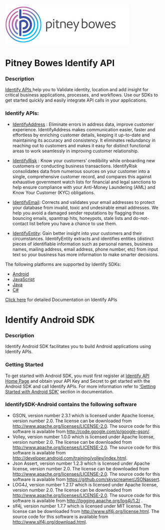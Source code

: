 ![Pitney Bowes](/PitneyBowes_Logo.jpg)

# Pitney Bowes Identify API

### Description
[Identify APIs ](http://www.pitneybowes.com/us/developer/customer-data-apis.html) help you to Validate identity, location and add insight for critical business applications, processes, and workflows. Use our SDKs to get started quickly and easily integrate API calls in your applications.

### Identify APIs:

* [IdentifyAddress](http://identify.pitneybowes.com/identifyaddress) :  Eliminate errors in address data, improve customer experience. IdentifyAddress makes communication easier, faster and effortless by enriching customer details, keeping it up-to-date and maintaining its accuracy and consistency. It eliminates redundancy in reaching out to customers and makes it easy for distinct functional areas to work seamlessly in improving customer relationship.

* [IdentifyRisk](http://identify.pitneybowes.com/identifyrisk) : Know your customers’ credibility while onboarding new customers or conducting business transactions. IdentifyRisk consolidates data from numerous sources on your customer into a single, comprehensive customer record, and compares this against exhaustive government watch lists for financial and legal sanctions to help ensure compliance with your Anti-Money Laundering (AML) and Know Your Customer (KYC) obligations.

* [IdentifyEmail](http://identify.pitneybowes.com/identifyemail): Corrects and validates your email addresses to protect your database from invalid, toxic and undesirable email addresses. We help you avoid a damaged sender reputations by flagging those bouncing emails, spamtrap hits, honeypots, stale lists and do-not-contact list before you have a chance to use them.

* [IdentifyEntity](http://identify.pitneybowes.com/identifyentity): Gain better insight into your customers and their circumstances. IdentifyEntity extracts and identifies entities (distinct pieces of identifiable information such as personal names, business names, mailing address, email address, phone number, etc) from input text so your business has more information to make smarter decisions.

The following platforms are supported by Identify SDKs:
*	[Android](http://identify.pitneybowes.com/docs/identify/v1/en/rest/index.html#CustomerInformationManagementAPI/source/SDK/AndroidSDK/AndroidIntro.html)
*	[JavaScript](http://identify.pitneybowes.com/docs/identify/v1/en/rest/index.html#CustomerInformationManagementAPI/source/SDK/JavaScriptSDK/JavaScriptIntro.html) 
*	[Java](http://identify.pitneybowes.com/docs/identify/v1/en/rest/index.html#CustomerInformationManagementAPI/source/SDK/JavaSDK/java_intro.html)
*	[C#](http://identify.pitneybowes.com/docs/identify/v1/en/rest/index.html#CustomerInformationManagementAPI/source/SDK/CSharpSDK/CSharp_Intro.html)  

[Click here](http://identify.pitneybowes.com/docs/identify/v1/en/rest/index.html#) for detailed Documentation on Identify APIs 


# Identify Android SDK
### Description
Identify Android SDK facilitates you to build Android applications using Identify APIs.
### Getting Started
To get started with Android SDK, you must first register at [Identify API Home Page](http://www.pitneybowes.com/us/developer/customer-data-apis.html) and obtain your API Key and Secret to get started with the Android SDK and call Identify APIs.
For more information refer to [‘Getting Started with Android SDK’](http://identify.pitneybowes.com/docs/identify/v1/en/rest/index.html#CustomerInformationManagementAPI/source/SDK/AndroidSDK/AndroidIntro.html) section in documentation.

### IdentifySDK-Android contains the following software
* GSON, version number 2.3.1 which is licensed under Apache license, version number 2.0.  The license can be downloaded from http://www.apache.org/licenses/LICENSE-2.0.  The source code for this software is available from http://code.google.com/p/google-gson/.
* Volley, version number 1.0.0 which is licensed under Apache license, version number 2.0.  The license can be downloaded from http://www.apache.org/licenses/LICENSE-2.0.  The source code for this software is available from http://developer.android.com/training/volley/index.html. 
* Json Assert, version number 1.2.3 which is licensed under Apache license, version number 2.0.  The license can be downloaded from http://www.apache.org/licenses/LICENSE-2.0.  The source code for this software is available from https://github.com/skyscreamer/JSONassert. 
* LOG4J, version number 1.2.17 which is licensed under Apache license, version number 2.0.  The license can be downloaded from http://www.apache.org/licenses/LICENSE-2.0.  The source code for this software is available from http://logging.apache.org/log4j/1.2/ . 
* slf4j, version number 1.7.7 which is licensed under MIT license. The license can be downloaded from http://www.slf4j.org/license.html. The source code for this software is available from http://www.slf4j.org/download.html.

